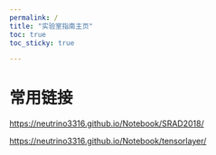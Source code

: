 ```yaml
---
permalink: /
title: "实验室指南主页"
toc: true
toc_sticky: true

---
```


# 常用链接

https://neutrino3316.github.io/Notebook/SRAD2018/

https://neutrino3316.github.io/Notebook/tensorlayer/


